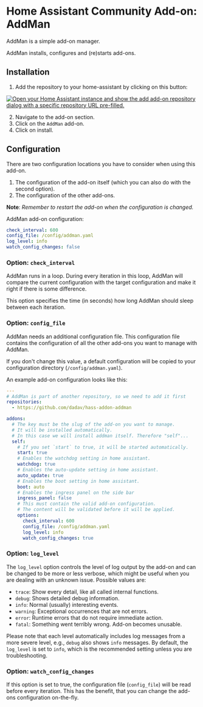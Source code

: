 # Home Assistant Community Add-on: AddMan

AddMan is a simple add-on manager.

AddMan installs, configures and (re)starts add-ons.

## Installation

1. Add the repository to your home-assistant by clicking on this button:

[![Open your Home Assistant instance and show the add add-on repository dialog with a specific repository URL pre-filled.](https://my.home-assistant.io/badges/supervisor_add_addon_repository.svg)](https://my.home-assistant.io/redirect/supervisor_add_addon_repository/?repository_url=https%3A%2F%2Fgithub.com%2Fdadav%2Fhass-addon-addman)

2. Navigate to the add-on section.
3. Click on the `AddMan` add-on.
4. Click on install.

## Configuration

There are two configuration locations you have to consider when using
this add-on.

1. The configuration of the add-on itself
(which you can also do with the second option).
2. The configuration of the other add-ons.

**Note**: _Remember to restart the add-on when the configuration is changed._

AddMan add-on configuration:

```yaml
check_interval: 600
config_file: /config/addman.yaml
log_level: info
watch_config_changes: false
```

### Option: `check_interval`

AddMan runs in a loop. During every iteration in this loop, AddMan will
compare the current configuration with the target configuration and make
it right if there is some difference.

This option specifies the time (in seconds) how long AddMan should sleep
between each iteration.

### Option: `config_file`

AddMan needs an additional configuration file. This configuration file
contains the configuration of all the other add-ons you want to manage
with AddMan.

If you don't change this value, a default configuration will be copied 
to your configuration directory (`/config/addman.yaml`).

An example add-on configuration looks like this:

```yaml
---
# AddMan is part of another repository, so we need to add it first
repositories:
  - https://github.com/dadav/hass-addon-addman

addons:
  # The key must be the slug of the add-on you want to manage.
  # It will be installed automatically.
  # In this case we will install addman itself. Therefore "self"...
  self:
    # If you set `start` to true, it will be started automatically.
    start: true
    # Enables the watchdog setting in home assistant.
    watchdog: true
    # Enables the auto-update setting in home assistant.
    auto_update: true
    # Enables the boot setting in home assistant.
    boot: auto
    # Enables the ingress panel on the side bar
    ingress_panel: false
    # This must contain the valid add-on configuration.
    # The content will be validated before it will be applied.
    options:
      check_interval: 600
      config_file: /config/addman.yaml
      log_level: info
      watch_config_changes: true
```

### Option: `log_level`

The `log_level` option controls the level of log output by the add-on and can
be changed to be more or less verbose, which might be useful when you are
dealing with an unknown issue. Possible values are:

- `trace`: Show every detail, like all called internal functions.
- `debug`: Shows detailed debug information.
- `info`: Normal (usually) interesting events.
- `warning`: Exceptional occurrences that are not errors.
- `error`: Runtime errors that do not require immediate action.
- `fatal`: Something went terribly wrong. Add-on becomes unusable.

Please note that each level automatically includes log messages from a
more severe level, e.g., `debug` also shows `info` messages. By default,
the `log_level` is set to `info`, which is the recommended setting unless
you are troubleshooting.

### Option: `watch_config_changes`

If this option is set to true, the configuration file (`config_file`) will
be read before every iteration. This has the benefit, that you can change
the add-ons configuration on-the-fly.
